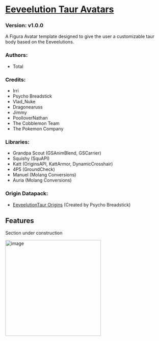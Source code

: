 # [Eeveelution Taur Avatars](https://github.com/TotalTakeover/FiguraEeveelutionTaurAvatars)
### Version: v1.0.0
A Figura Avatar template designed to give the user a customizable taur body based on the Eeveelutions.

### Authors:
- Total

### Credits:
- Irri
- Psycho Breadstick
- Vlad_Nuke
- Dragonearuss
- Jimmy
- PoolloverNathan
- The Cobblemon Team
- The Pokemon Company

### Libraries:
- Grandpa Scout (GSAnimBlend, GSCarrier)
- Squishy (SquAPI)
- Katt (OriginsAPI, KattArmor, DynamicCrosshair)
- 4P5 (GroundCheck)
- Manuel (Molang Conversions)
- Auria (Molang Conversions)

### Origin Datapack:
- [EeveelutionTaur Origins](https://github.com/PsychoBreadstick/Eeveelutiontaurs-Origins) (Created by Psycho Breadstick)

## Features
Section under construction

[<img src="https://img.youtube.com/vi/bkpK2bZ1iMk/maxresdefault.jpg" alt="image" width="300" height="auto">](https://youtu.be/bkpK2bZ1iMk)